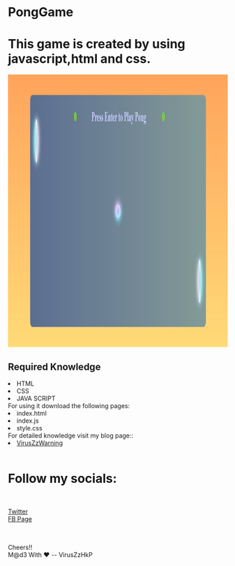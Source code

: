 # PongGame
<H1>This game is created by using javascript,html and css.</H1>
 <img src="ponggame.jpg" alt="First View of Pong Game" width="1364" height="624"> 
 
 <H2>Required Knowledge</H2>
 <li>HTML<br><li>CSS<br><li>JAVA SCRIPT
 
 <br>
 For using it download the following pages:<br><li>index.html<br><li>index.js<br><li>style.css
 
 <br>
 For detailed knowledge visit my blog page::<br> 
<a href="https://viruszzwarning.medium.com/"><li>VirusZzWarning</a>
 <br><br><H1>Follow my socials:</H1><br>
 
<a href="https://twitter.com/hrisikesh_pal">Twitter</a><br>
<a href="https://www.facebook.com/therealhrisikesh">FB Page</a>
 
 <br><br>
 Cheers!!<br>
 M@d3 With ♥ -- VirusZzHkP
